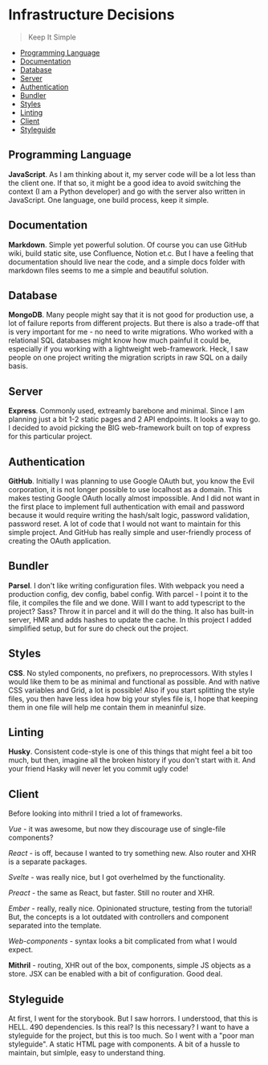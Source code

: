 # Infrastructure Decisions

> Keep It Simple

- [Programming Language](#programming-language)
- [Documentation](#documentation)
- [Database](#database)
- [Server](#server)
- [Authentication](#authentication)
- [Bundler](#bundler)
- [Styles](#styles)
- [Linting](#linting)
- [Client](#client)
- [Styleguide](#styleguide)

## Programming Language

**JavaScript**. As I am thinking about it, my server
code will be a lot less than the client one. If
that so, it might be a good idea to avoid switching
the context (I am a Python developer) and go with the
server also written in JavaScript. One language,
one build process, keep it simple.

## Documentation

**Markdown**. Simple yet powerful solution. Of course
you can use GitHub wiki, build static site, use
Confluence, Notion et.c. But I have a feeling
that documentation should live near the code, and
a simple docs folder with markdown files seems to me
a simple and beautiful solution.

## Database

**MongoDB**. Many people might say that it is not good for
production use, a lot of failure reports from different
projects. But there is also a trade-off that is very
important for me - no need to write migrations. Who
worked with a relational SQL databases might know how
much painful it could be, especially if you working
with a lightweight web-framework. Heck, I saw people
on one project writing the migration scripts in raw SQL
on a daily basis.

## Server

**Express**. Commonly used, extreamly
barebone and minimal. Since I am planning just a bit
1-2 static pages and 2 API endpoints. It looks a way
to go. I decided to avoid picking the BIG web-framework
built on top of express for this particular project.

## Authentication

**GitHub**. Initially I was planning to use Google OAuth
but, you know the Evil corporation, it is not longer
possible to use localhost as a domain. This makes
testing Google OAuth locally almost impossible.
And I did not want in the first place to implement full
authentication with email and password because it would
require writing the hash/salt logic, password
validation, password reset. A lot of code that I would
not want to maintain for this simple project.
And GitHub has really simple and user-friendly process
of creating the OAuth application.

## Bundler

**Parsel**. I don't like writing configuration files.
With webpack you need a production config, dev config,
babel config. With parcel - I point it to the file, it
compiles the file and we done. Will I want to add
typescript to the project? Sass? Throw it in parcel
and it will do the thing. It also has built-in server,
HMR and adds hashes to update the cache. In this
project I added simplified setup, but for sure do check
out the project.

## Styles

**CSS**. No styled components, no prefixers,
no preprocessors. With styles I would like them to be
as minimal and functional as possible. And with native
CSS variables and Grid, a lot is possible! Also if you
start splitting the style files, you then have less idea
how big your styles file is, I hope that keeping them
in one file will help me contain them in meaninful size.

## Linting

**Husky**. Consistent code-style is one of this things
that might feel a bit too much, but then, imagine all
the broken history if you don't start with it. And
your friend Hasky will never let you commit ugly code!

## Client

Before looking into mithril I tried a lot of frameworks.

*Vue* - it was awesome, but now they discourage use of
single-file components?

*React* - is off, because I wanted to try something new.
Also router and XHR is a separate packages.

*Svelte* - was really nice, but I got overhelmed by the
functionality.

*Preact* - the same as React, but faster. Still no
router and XHR.

*Ember* - really, really nice. Opinionated structure,
testing from the tutorial! But, the concepts is a lot
outdated with controllers and component separated into
the template.

*Web-components* - syntax looks a bit complicated from
what I would expect.

**Mithril** - routing, XHR out of the box, components,
simple JS objects as a store. JSX can be enabled with
a bit of configuration. Good deal.

## Styleguide

At first, I went for the storybook. But I saw horrors. I
understood, that this is HELL. 490 dependencies. Is this
real? Is this necessary? I want to have a styleguide for
the project, but this is too much. So I went with a
"poor man styleguide". A static HTML page with
components. A bit of a hussle to maintain, but simlple,
easy to understand thing.
